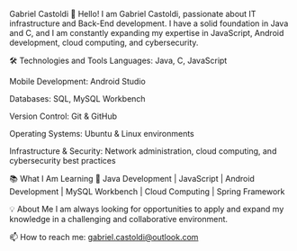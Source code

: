 Gabriel Castoldi
👋 Hello! I am Gabriel Castoldi, passionate about IT infrastructure and Back-End development. I have a solid foundation in Java and C, and I am constantly expanding my expertise in JavaScript, Android development, cloud computing, and cybersecurity.

🛠 Technologies and Tools
Languages: Java, C, JavaScript

Mobile Development: Android Studio

Databases: SQL, MySQL Workbench

Version Control: Git & GitHub

Operating Systems: Ubuntu & Linux environments

Infrastructure & Security: Network administration, cloud computing, and cybersecurity best practices

📚 What I Am Learning
🚀 Java Development | JavaScript | Android Development | MySQL Workbench | Cloud Computing | Spring Framework

💡 About Me
I am always looking for opportunities to apply and expand my knowledge in a challenging and collaborative environment.

📫 How to reach me: gabriel.castoldi@outlook.com
